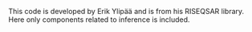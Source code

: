  This code is developed by Erik Ylipää and is from his RISEQSAR library. Here only components related to inference is included.
 
